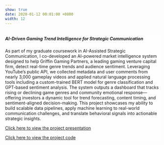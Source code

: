 ```yaml
---
show: true
date: 2020-01-12 00:01:00 +0800
width: 12
---
```

<div style="width: 100%; overflow: hidden; margin: 0 auto;">

  <div class="card-body" style="background: rgba(255,255,255,0.8);">
    <h5 class="card-title">AI-Driven Gaming Trend Intelligence for Strategic Communication</h5>
    <p class="card-text">
      As part of my graduate coursework in AI-Assisted Strategic Communication, I co-developed an AI-powered market intelligence system designed to help Griffin Gaming Partners, a leading gaming venture capital firm, detect real-time genre trends and audience sentiment. Leveraging YouTube’s public API, we collected metadata and user comments from nearly 3,000 gameplay videos and applied natural language processing tools including a custom-trained BERT model for genre classification and GPT-based sentiment analysis. The system outputs a dashboard that tracks rising or declining game genres and community emotional response—offering investors a dynamic tool for trend forecasting, content timing, and sentiment-aligned decision-making. This project showcases my ability to build scalable data pipelines, apply machine learning to real-world communication challenges, and translate behavioral signals into actionable strategic insights.
    </p>
    <p class="card-text">
    <a href="https://drive.google.com/file/d/1qFpVR5GNE1dT36I00htRlWrY0pCrTgqL/view?usp=sharing" target="_blank">Click here to view the project presentation</a>
    </p>
    <p class="card-text">
    <a href="https://github.com/wenzeng1206/YoutubeVideoAnalysis" target="_blank">Click here to view the project code</a>
    </p>
  </div>
</div>
